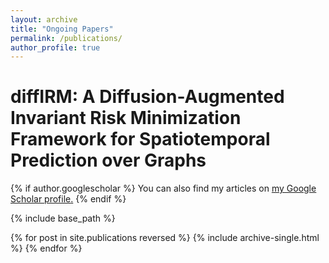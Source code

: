 ```yaml
---
layout: archive
title: "Ongoing Papers"
permalink: /publications/
author_profile: true
---
```



diffIRM: A Diffusion-Augmented Invariant Risk Minimization Framework for Spatiotemporal Prediction over Graphs
====

{% if author.googlescholar %}
  You can also find my articles on <u><a href="{{author.googlescholar}}">my Google Scholar profile</a>.</u>
{% endif %}

{% include base_path %}

{% for post in site.publications reversed %}
  {% include archive-single.html %}
{% endfor %}
